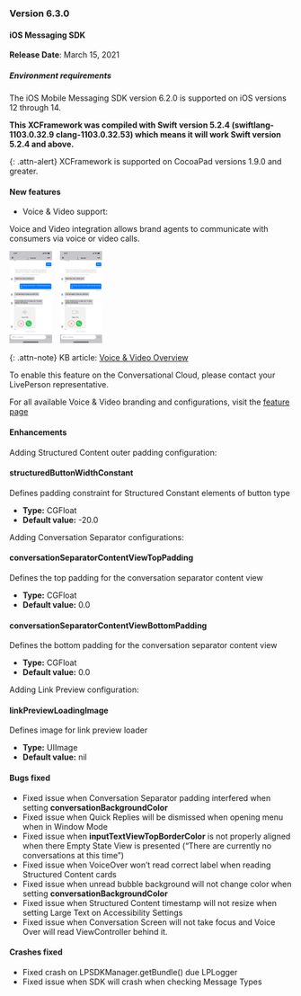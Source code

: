### Version 6.3.0
#### iOS Messaging SDK

**Release Date**: March 15, 2021

##### Environment requirements

The iOS Mobile Messaging SDK version 6.2.0 is supported on iOS versions 12 through 14. 

**This XCFramework was compiled with Swift version 5.2.4 (swiftlang-1103.0.32.9 clang-1103.0.32.53) which means it will work Swift version 5.2.4 and above.**

{: .attn-alert} 
XCFramework is supported on CocoaPad versions 1.9.0 and greater.

#### New features

* Voice & Video support:

Voice and Video integration allows brand agents to communicate with consumers via voice or video calls.
<div style="width: 100%; position: relative;">
    <img src="/img/iosSDK/in_app_sdk_ios_voice_call.png" alt="Voice call example screen" style="float: left; width: 15%;height: auto; margin-right: 1em">
    <img src="/img/iosSDK/in_app_sdk_ios_video_call.png" alt="Video call example screen" style="width: 15%;height: auto;">
</div>

{: .attn-note}
KB article: [Voice & Video Overview](https://knowledge.liveperson.com/agent-manager-workspace-agent-tools-for-messaging-agent-workspace-for-messaging-cobrowse-for-messaging.html)

To enable this feature on the Conversational Cloud, please contact your LivePerson representative.

For all available Voice & Video branding and configurations, visit the [feature page](mobile-app-messaging-sdk-for-ios-advanced-features-voice-and-video.html) 
 
#### Enhancements

Adding Structured Content outer padding configuration:

#### structuredButtonWidthConstant
Defines padding constraint for Structured Constant elements of button type

- **Type:** CGFloat
- **Default value:** -20.0

Adding Conversation Separator configurations:

#### conversationSeparatorContentViewTopPadding
Defines the top padding for the conversation separator content view

- **Type:** CGFloat
- **Default value:** 0.0

#### conversationSeparatorContentViewBottomPadding
Defines the bottom padding for the conversation separator content view

- **Type:** CGFloat
- **Default value:** 0.0

Adding Link Preview configuration:

#### linkPreviewLoadingImage
Defines image for link preview loader

- **Type:** UIImage
- **Default value:** nil

#### Bugs fixed

* Fixed issue when Conversation Separator padding interfered when setting **conversationBackgroundColor**
* Fixed issue when Quick Replies will be dismissed when opening menu when in Window Mode
* Fixed issue when **inputTextViewTopBorderColor** is not properly aligned when there Empty State View is presented (“There are currently no conversations at this time”)
* Fixed issue when VoiceOver won’t read correct label when reading Structured Content cards
* Fixed issue when unread bubble background will not change color when setting **conversationBackgroundColor**
* Fixed issue when Structured Content timestamp will not resize when setting Large Text on Accessibility Settings
* Fixed issue when Conversation Screen will not take focus and Voice Over will read ViewController behind it.

#### Crashes fixed

* Fixed crash on LPSDKManager.getBundle() due LPLogger
* Fixed issue when SDK will crash when checking Message Types

